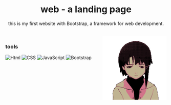<h1 align="center">web - a landing page</h1>

<p align="center">this is my first website with Bootstrap, a framework for web development.</p>

</br>

<div>
<img align="right" src="images/lain.gif" height="200">
</div>

### tools
![Html](https://img.shields.io/badge/-Html-F78CA2?style=for-the-badge&logo=HTML5&logoColor=white)
![CSS](https://img.shields.io/badge/-CSS-F78CA2?style=for-the-badge&logo=CSS3&logoColor=white&labelColor=F78CA2)
![JavaScript](https://img.shields.io/badge/-JavaScript-F78CA2?style=for-the-badge&logo=javascript&logoColor=white)
![Bootstrap](https://img.shields.io/badge/-Bootstrap-F78CA2?style=for-the-badge&logo=bootstrap&logoColor=white)
